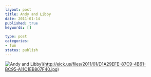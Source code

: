 ```yaml
--- 
layout: post
title: Andy and Libby
date: 2011-01-14
published: true
keywords: []

type: post
categories: 
- fun
status: publish
---
```

![Andy and Libby](http://eick.us/files/2011/01/D1A29EFE-87C9-4B61-BC95-A11C1EB807F40.jpg)](http://eick.us/files/2011/01/D1A29EFE-87C9-4B61-BC95-A11C1EB807F40.jpg)
